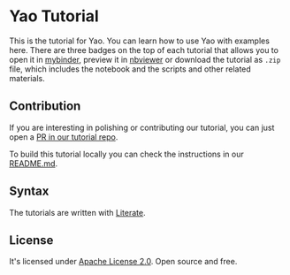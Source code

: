# Yao Tutorial

This is the tutorial for Yao. You can learn how to use Yao with examples here. There are
three badges on the top of each tutorial that allows you to open it in [mybinder](https://mybinder.org/), preview
it in [nbviewer](https://nbviewer.jupyter.org/) or download the tutorial as `.zip` file, which includes the notebook
and the scripts and other related materials.

## Contribution

If you are interesting in polishing or contributing our tutorial, you can just open a [PR in our tutorial repo](https://github.com/QuantumBFS/tutorials/compare).

To build this tutorial locally you can check the instructions in our [README.md](https://github.com/QuantumBFS/tutorials).

## Syntax

The tutorials are written with [Literate](https://github.com/fredrikekre/Literate.jl).

## License

It's licensed under [Apache License 2.0](https://github.com/QuantumBFS/tutorials/blob/master/LICENSE). Open source and free.
